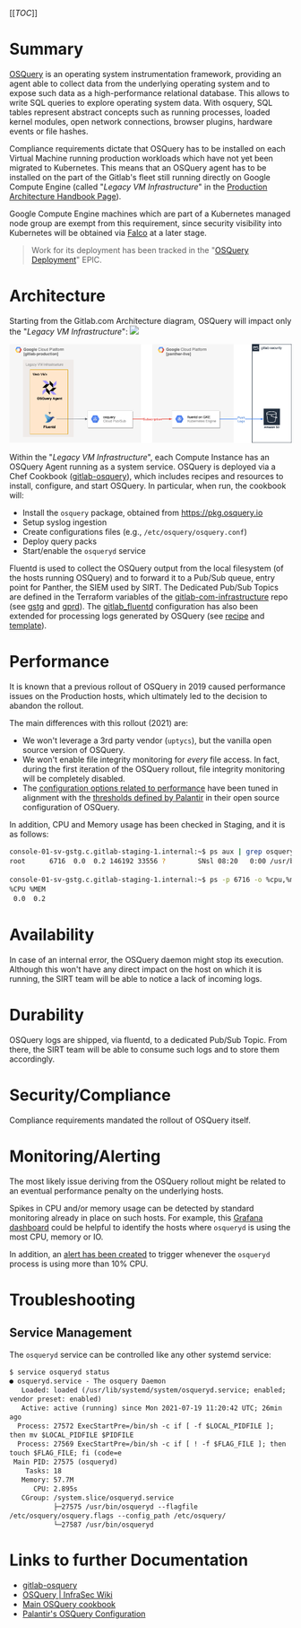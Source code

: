 [[_TOC_]]

# Summary

[OSQuery](https://osquery.io/) is an operating system instrumentation framework,
providing an agent able to collect data from the underlying operating system
and to expose such data as a high-performance relational database.
This allows to write SQL queries to explore operating system data. With
osquery, SQL tables represent abstract concepts such as running processes,
loaded kernel modules, open network connections, browser plugins, hardware
events or file hashes.

Compliance requirements dictate that OSQuery has to be installed on each Virtual Machine running production workloads which have not yet been migrated to Kubernetes.
This means that an OSQuery agent has to be installed on the part of the
Gitlab's fleet still running directly on Google Compute Engine (called "*Legacy VM Infrastructure*" in the [Production Architecture Handbook Page](https://about.gitlab.com/handbook/engineering/infrastructure/production/architecture/#gitlab-com-architecture)).

Google Compute Engine machines which are part of a Kubernetes managed node group are exempt from this requirement, since security  visibility into Kubernetes will
be obtained via [Falco](https://falco.org/) at a later stage.

> Work for its deployment has been tracked in the "[OSQuery Deployment](https://gitlab.com/groups/gitlab-com/gl-security/security-operations/infrastructure-security/-/epics/3)" EPIC.


# Architecture

Starting from the Gitlab.com Architecture diagram, OSQuery will impact only
the "_Legacy VM Infrastructure_":
![](https://docs.google.com/drawings/d/e/2PACX-1vShfNY5bxtjAsYq-YBDAJAnyjBuxN0i62NoDvbmhvDVOrCas20_Q4XA8Qxm1D2v0mmemP9y-rDsRQFe/pub?w=669&h=551)

![](img/osquery-architecture.png)

Within the "_Legacy VM Infrastructure_", each Compute Instance has an OSQuery Agent
running as a system service. OSQuery is deployed via a Chef Cookbook ([gitlab-osquery](https://gitlab.com/gitlab-cookbooks/gitlab-osquery)), which includes recipes and resources to install, configure, and start OSQuery. In particular, when run, the cookbook will:
* Install the `osquery` package, obtained from https://pkg.osquery.io
* Setup syslog ingestion
* Create configurations files (e.g., `/etc/osquery/osquery.conf`)
* Deploy query packs
* Start/enable the `osqueryd` service

Fluentd is used to collect the OSQuery output from the local filesystem (of the hosts running OSQuery) and to forward it to a Pub/Sub queue, entry point for Panther, the SIEM used by SIRT.
The Dedicated Pub/Sub Topics are defined in the Terraform variables of the [gitlab-com-infrastructure](https://ops.gitlab.net/gitlab-com/gitlab-com-infrastructure) repo (see [gstg](https://ops.gitlab.net/gitlab-com/gitlab-com-infrastructure/-/blob/master/environments/gstg/variables.tf#L660) and [gprd](https://ops.gitlab.net/gitlab-com/gitlab-com-infrastructure/-/blob/master/environments/gprd/variables.tf#L660)).
The [gitlab_fluentd](https://gitlab.com/gitlab-cookbooks/gitlab_fluentd) configuration has also been extended for processing logs generated by OSQuery (see [recipe](https://gitlab.com/gitlab-cookbooks/gitlab_fluentd/-/blob/master/recipes/osquery.rb) and [template](https://gitlab.com/gitlab-cookbooks/gitlab_fluentd/-/blob/master/templates/default/osquery.conf.erb)).


# Performance

It is known that a previous rollout of OSQuery in 2019 caused performance issues
on the Production hosts, which ultimately led to the decision to abandon the rollout.

The main differences with this rollout (2021) are:

* We won't leverage a 3rd party vendor (`uptycs`), but the vanilla open source version of OSQuery.
* We won't enable file integrity monitoring for *every* file access. In fact, during the first iteration of the OSQuery rollout, file integrity monitoring will be completely disabled.
* The [configuration options related to performance](https://gitlab.com/gitlab-cookbooks/gitlab-osquery/-/blob/master/attributes/config.rb#L16-23) have been tuned in alignment with the [thresholds defined by Palantir](https://github.com/palantir/osquery-configuration) in their open source configuration of OSQuery.

In addition, CPU and Memory usage has been checked in Staging,
and it is as follows:

```bash
console-01-sv-gstg.c.gitlab-staging-1.internal:~$ ps aux | grep osqueryd
root      6716  0.0  0.2 146192 33556 ?        SNsl 08:20   0:00 /usr/bin/osqueryd --flagfile /etc/osquery/osquery.flags --config_path /etc/osquery/osquery.conf

console-01-sv-gstg.c.gitlab-staging-1.internal:~$ ps -p 6716 -o %cpu,%mem
%CPU %MEM
 0.0  0.2
```


# Availability

In case of an internal error, the OSQuery daemon might stop its execution.
Although this won't have any direct impact on the host on which it is running,
the SIRT team will be able to notice a lack of incoming logs.


# Durability

OSQuery logs are shipped, via fluentd, to a dedicated Pub/Sub Topic.
From there, the SIRT team will be able to consume such logs and to store them accordingly.


# Security/Compliance

Compliance requirements mandated the rollout of OSQuery itself.


# Monitoring/Alerting

The most likely issue deriving from the OSQuery rollout might be related to an
eventual performance penalty on the underlying hosts.

Spikes in CPU and/or memory usage can be detected by standard monitoring
already in place on such hosts. For example, this [Grafana dashboard](https://dashboards.gitlab.net/d/fjSLYzRWz/osquery?orgId=1&var-environment=gstg) could be helpful to identify the hosts where `osqueryd` is using the most CPU, memory or IO.

In addition, an [alert has been created](../../rules/osquery.yml) to trigger
whenever the `osqueryd` process is using more than 10% CPU.


# Troubleshooting

## Service Management

The `osqueryd` service can be controlled like any other systemd service:

```
$ service osqueryd status
● osqueryd.service - The osquery Daemon
   Loaded: loaded (/usr/lib/systemd/system/osqueryd.service; enabled; vendor preset: enabled)
   Active: active (running) since Mon 2021-07-19 11:20:42 UTC; 26min ago
  Process: 27572 ExecStartPre=/bin/sh -c if [ -f $LOCAL_PIDFILE ]; then mv $LOCAL_PIDFILE $PIDFILE
  Process: 27569 ExecStartPre=/bin/sh -c if [ ! -f $FLAG_FILE ]; then touch $FLAG_FILE; fi (code=e
 Main PID: 27575 (osqueryd)
    Tasks: 18
   Memory: 57.7M
      CPU: 2.895s
   CGroup: /system.slice/osqueryd.service
           ├─27575 /usr/bin/osqueryd --flagfile /etc/osquery/osquery.flags --config_path /etc/osquery/
           └─27587 /usr/bin/osqueryd
```


# Links to further Documentation

* [gitlab-osquery](https://gitlab.com/gitlab-cookbooks/gitlab-osquery)
* [OSQuery | InfraSec Wiki](https://gitlab.com/groups/gitlab-com/gl-security/security-operations/infrastructure-security/-/wikis/Tooling/OSQuery)
* [Main OSQuery cookbook](https://supermarket.chef.io/cookbooks/osquery)
* [Palantir's OSQuery Configuration](https://github.com/palantir/osquery-configuration)
